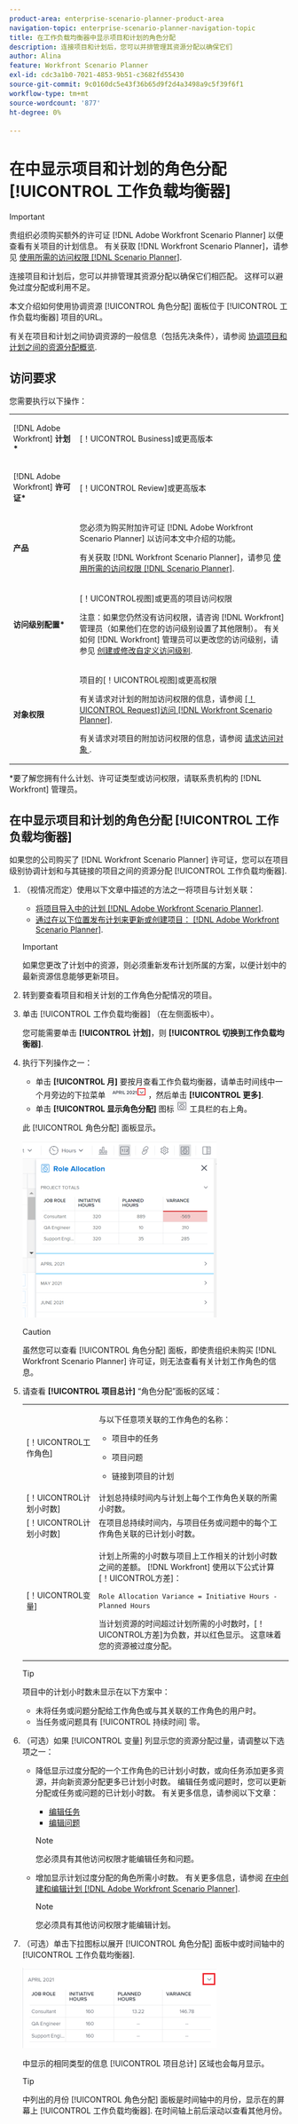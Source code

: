 ```yaml
---
product-area: enterprise-scenario-planner-product-area
navigation-topic: enterprise-scenario-planner-navigation-topic
title: 在工作负载均衡器中显示项目和计划的角色分配
description: 连接项目和计划后，您可以并排管理其资源分配以确保它们
author: Alina
feature: Workfront Scenario Planner
exl-id: cdc3a1b0-7021-4853-9b51-c3682fd55430
source-git-commit: 9c0160dc5e43f36b65d9f2d4a3498a9c5f39f6f1
workflow-type: tm+mt
source-wordcount: '877'
ht-degree: 0%

---
```


# 在中显示项目和计划的角色分配 [!UICONTROL 工作负载均衡器]

>[!IMPORTANT]
>
>贵组织必须购买额外的许可证 [!DNL Adobe Workfront Scenario Planner] 以便查看有关项目的计划信息。 有关获取 [!DNL Workfront Scenario Planner]，请参见 [使用所需的访问权限 [!DNL Scenario Planner]](../scenario-planner/access-needed-to-use-sp.md).

连接项目和计划后，您可以并排管理其资源分配以确保它们相匹配。 这样可以避免过度分配或利用不足。

本文介绍如何使用协调资源 [!UICONTROL 角色分配] 面板位于 [!UICONTROL 工作负载均衡器] 项目的URL。

有关在项目和计划之间协调资源的一般信息（包括先决条件），请参阅 [协调项目和计划之间的资源分配概览](../scenario-planner/overview-reconcile-allocations-between-projects-initiatives.md).

## 访问要求

您需要执行以下操作：

<table style="table-layout:auto"> 
 <col> 
 <col> 
 <tbody> 
  <tr> 
   <td> <p>[!DNL Adobe Workfront]<b> 计划*</b> </p> </td> 
   <td>[！UICONTROL Business]或更高版本</td> 
  </tr> 
  <tr> 
   <td> <p>[!DNL Adobe Workfront]<b> 许可证*</b> </p> </td> 
   <td> <p>[！UICONTROL Review]或更高版本</p> </td> 
  </tr> 
  <tr> 
   <td><b>产品</b> </td> 
   <td> <p>您必须为购买附加许可证 [!DNL Adobe Workfront Scenario Planner] 以访问本文中介绍的功能。</p> <p>有关获取 [!DNL Workfront Scenario Planner]，请参见 <a href="../scenario-planner/access-needed-to-use-sp.md">使用所需的访问权限 [!DNL Scenario Planner]</a>. </p> </td> 
  </tr> 
  <tr data-mc-conditions=""> 
   <td><strong>访问级别配置*</strong> </td> 
   <td> <p>[！UICONTROL视图]或更高的项目访问权限 </p> <p>注意：如果您仍然没有访问权限，请咨询 [!DNL Workfront] 管理员（如果他们在您的访问级别设置了其他限制）。 有关如何 [!DNL Workfront] 管理员可以更改您的访问级别，请参见 <a href="../administration-and-setup/add-users/configure-and-grant-access/create-modify-access-levels.md" class="MCXref xref">创建或修改自定义访问级别</a>.</p> </td> 
  </tr> 
  <tr data-mc-conditions=""> 
   <td> <p><strong>对象权限</strong> </p> </td> 
   <td> <p>项目的[！UICONTROL视图]或更高权限</p> <p>有关请求对计划的附加访问权限的信息，请参阅 <a href="../scenario-planner/request-access-to-plan.md">[！UICONTROL Request]访问 [!DNL Workfront Scenario Planner]</a>.</p> <p>有关请求对项目的附加访问权限的信息，请参阅 <a href="../workfront-basics/grant-and-request-access-to-objects/request-access.md" class="MCXref xref">请求访问对象 </a>. </p> </td> 
  </tr> 
 </tbody> 
</table>

&#42;要了解您拥有什么计划、许可证类型或访问权限，请联系贵机构的 [!DNL Workfront] 管理员。

## 在中显示项目和计划的角色分配 [!UICONTROL 工作负载均衡器]

如果您的公司购买了 [!DNL Workfront Scenario Planner] 许可证，您可以在项目级别协调计划和与其链接的项目之间的资源分配 [!UICONTROL 工作负载均衡器].

1. （视情况而定）使用以下文章中描述的方法之一将项目与计划关联：

   * [将项目导入中的计划 [!DNL Adobe Workfront Scenario Planner]](import-projects-to-plans.md).
   * [通过在以下位置发布计划来更新或创建项目： [!DNL Adobe Workfront Scenario Planner]](publish-scenarios-update-projects.md).

   >[!IMPORTANT]
   >
   >如果您更改了计划中的资源，则必须重新发布计划所属的方案，以便计划中的最新资源信息能够更新项目。

1. 转到要查看项目和相关计划的工作角色分配情况的项目。
1. 单击 [!UICONTROL 工作负载均衡器] （在左侧面板中）。

   您可能需要单击 **[!UICONTROL 计划]**，则 **[!UICONTROL 切换到工作负载均衡器]**.

1. 执行下列操作之一：

   * 单击 **[!UICONTROL 月]** 要按月查看工作负载均衡器，请单击时间线中一个月旁边的下拉菜单 ![](assets/drop-down-next-to-month-month-view-wb.png)，然后单击 **[!UICONTROL 更多]**.
   * 单击 **[!UICONTROL 显示角色分配]** 图标 ![](assets/show-role-allocation-icon.png) 工具栏的右上角。

   此 [!UICONTROL 角色分配] 面板显示。

   ![](assets/role-allocation-panel-months-collapsed-350x319.png)

   >[!CAUTION]
   >
   >虽然您可以查看 [!UICONTROL 角色分配] 面板，即使贵组织未购买 [!DNL Workfront Scenario Planner] 许可证，则无法查看有关计划工作角色的信息。

   <!--
   <p data-mc-conditions="QuicksilverOrClassic.Draft mode">(NOTE: ensure this step stays 5 to match the mention of it in the section below)</p>
   -->

1. 请查看 **[!UICONTROL 项目总计]** “角色分配”面板的区域：

   <table style="table-layout:auto"> 
    <col> 
    <col> 
    <tbody> 
     <tr> 
      <td role="rowheader">[！UICONTROL工作角色]</td> 
      <td> <p>与以下任意项关联的工作角色的名称：</p> 
       <ul> 
        <li> <p>项目中的任务</p> </li> 
        <li> <p>项目问题</p> </li> 
        <li> <p>链接到项目的计划</p> </li> 
       </ul> </td> 
     </tr> 
     <tr> 
      <td role="rowheader">[！UICONTROL计划小时数]</td> 
      <td>计划总持续时间内与计划上每个工作角色关联的所需小时数。 </td> 
     </tr> 
     <tr> 
      <td role="rowheader">[！UICONTROL计划小时数]</td> 
      <td>在项目总持续时间内，与项目任务或问题中的每个工作角色关联的已计划小时数。 </td> 
     </tr> 
     <tr> 
      <td role="rowheader">[！UICONTROL变量]</td> 
      <td> <p>计划上所需的小时数与项目上工作相关的计划小时数之间的差额。 [!DNL Workfront] 使用以下公式计算[！UICONTROL方差]：</p> <p><code>Role Allocation Variance = Initiative Hours - Planned Hours</code> </p> <p>当计划资源的时间超过计划所需的小时数时，[！UICONTROL方差]为负数，并以红色显示。 这意味着您的资源被过度分配。 </p> </td> 
     </tr> 
    </tbody> 
   </table>

   >[!TIP]
   >
   >项目中的计划小时数未显示在以下方案中：
   >
   >   
   >   
   >   * 未将任务或问题分配给工作角色或与其关联的工作角色的用户时。
   >   * 当任务或问题具有 [!UICONTROL 持续时间] 零。




1. （可选）如果 [!UICONTROL 变量] 列显示您的资源分配过量，请调整以下选项之一：

   * 降低显示过度分配的一个工作角色的已计划小时数，或向任务添加更多资源，并向新资源分配更多已计划小时数。 编辑任务或问题时，您可以更新分配或任务或问题的已计划小时数。 有关更多信息，请参阅以下文章：

      * [编辑任务](../manage-work/tasks/manage-tasks/edit-tasks.md)
      * [编辑问题](../manage-work/issues/manage-issues/edit-issues.md)

      >[!NOTE]
      >
      >您必须具有其他访问权限才能编辑任务和问题。

   * 增加显示计划过度分配的角色所需小时数。 有关更多信息，请参阅 [在中创建和编辑计划 [!DNL Adobe Workfront Scenario Planner]](create-and-edit-initiatives.md).

      >[!NOTE]
      >
      >您必须具有其他访问权限才能编辑计划。


1. （可选）单击下拉图标以展开 [!UICONTROL 角色分配] 面板中或时间轴中的 [!UICONTROL 工作负载均衡器].

   ![](assets/month-expanded-highlighted-role-allocation-panel-wb-350x145.png)

   中显示的相同类型的信息 [!UICONTROL 项目总计] 区域也会每月显示。

   >[!TIP]
   >
   >中列出的月份 [!UICONTROL 角色分配] 面板是时间轴中的月份，显示在的屏幕上 [!UICONTROL 工作负载均衡器]. 在时间轴上前后滚动以查看其他月份。

   <!--
   <li value="8" data-mc-conditions="QuicksilverOrClassic.Draft mode"> <p> </p> </li>
   -->


